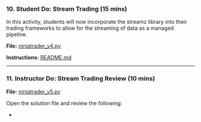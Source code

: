 ### 10. Student Do: Stream Trading (15 mins)

In this activity, students will now incorporate the streamz library into their trading frameworks to allow for the streaming of data as a managed pipeline.

**File:** [ninjatrader_v4.py](Activities/09-Stu_Streaming/Unsolved/ninjatrader_v4.py)

**Instructions:** [README.md](Activities/09-Stu_Streaming/README.md)

---

### 11. Instructor Do: Stream Trading Review (10 mins)

**File:** [ninjatrader_v5.py](Activities/09-Stu_Streaming/Solved/ninjatrader_v5.py)

Open the solution file and review the following:

* 
